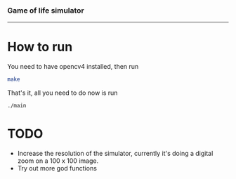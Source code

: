### Game of life simulator

---

# How to run

You need to have opencv4 installed, then run

```bash
make
```

That's it, all you need to do now is run 

```bash
./main
```

# TODO

- Increase the resolution of the simulator, currently it's doing a digital zoom on a 100 x 100 image.
- Try out more god functions
